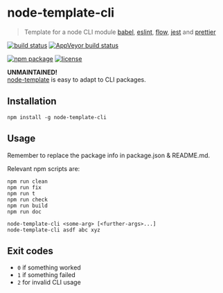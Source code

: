 # node-template-cli

> Template for a node CLI module
> [babel](https://babeljs.io/),
> [eslint](http://eslint.org/),
> [flow](https://flow.org/),
> [jest](https://facebook.github.io/jest/) and
> [prettier](https://github.com/prettier/prettier)

[![build status](https://img.shields.io/travis/jeysal/node-template-cli/master.svg?style=flat-square)](https://travis-ci.org/jeysal/node-template-cli)
[![AppVeyor build status](https://img.shields.io/appveyor/ci/jeysal/node-template-cli/master.svg?style=flat-square&label=windows+build)](https://ci.appveyor.com/project/jeysal/node-template-cli)

[![npm package](https://img.shields.io/npm/v/node-template-cli.svg?style=flat-square)](https://www.npmjs.com/package/node-template-cli)
[![license](https://img.shields.io/github/license/jeysal/node-template-cli.svg?style=flat-square)](https://github.com/jeysal/node-template-cli/blob/master/LICENSE)

**UNMAINTAINED!**  
[node-template](https://github.com/jeysal/node-template) is easy to adapt to CLI packages.

## Installation

    npm install -g node-template-cli

## Usage

Remember to replace the package info in package.json & README.md.

Relevant npm scripts are:

```
npm run clean
npm run fix
npm run t
npm run check
npm run build
npm run doc
```

```
node-template-cli <some-arg> [<further-args>...]
node-template-cli asdf abc xyz
```

## Exit codes

* `0` if something worked
* `1` if something failed
* `2` for invalid CLI usage
